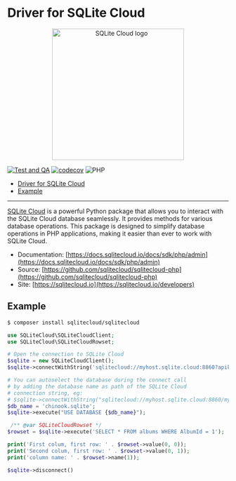# Driver for SQLite Cloud

<p align="center">
  <img src="https://sqlitecloud.io/social/logo.png" height="300" alt="SQLite Cloud logo">
</p>


[![Test and QA](https://github.com/sqlitecloud/sqlitecloud-php/actions/workflows/deploy.yaml/badge.svg?branch=main)](https://github.com/sqlitecloud/sqlitecloud-php/actions/workflows/deploy.yaml)
[![codecov](https://codecov.io/gh/sqlitecloud/sqlitecloud-php/graph/badge.svg?token=3FFHULGCOY)](https://codecov.io/gh/sqlitecloud/sqlitecloud-php)
![PHP](https://img.shields.io/packagist/dependency-v/sqlitecloud/sqlitecloud/php)


- [Driver for SQLite Cloud](#driver-for-sqlite-cloud)
- [Example](#example)

---

[SQLite Cloud](https://sqlitecloud.io) is a powerful Python package that allows you to interact with the SQLite Cloud database seamlessly. It provides methods for various database operations. This package is designed to simplify database operations in PHP applications, making it easier than ever to work with SQLite Cloud.


- Documentation: [https://docs.sqlitecloud.io/docs/sdk/php/admin](https://docs.sqlitecloud.io/docs/sdk/php/admin)
- Source: [https://github.com/sqlitecloud/sqlitecloud-php](https://github.com/sqlitecloud/sqlitecloud-php)
- Site: [https://sqlitecloud.io](https://sqlitecloud.io/developers)

## Example

```bash
$ composer install sqlitecloud/sqlitecloud
```

```php
use SQLiteCloud\SQLiteCloudClient;
use SQLiteCloud\SQLiteCloudRowset;

# Open the connection to SQLite Cloud
$sqlite = new SQLiteCloudClient();
$sqlite->connectWithString('sqlitecloud://myhost.sqlite.cloud:8860?apikey=myapikey');

# You can autoselect the database during the connect call
# by adding the database name as path of the SQLite Cloud
# connection string, eg:
# $sqlite->connectWithString("sqlitecloud://myhost.sqlite.cloud:8860/mydatabase?apikey=myapikey");
$db_name = 'chinook.sqlite';
$sqlite->execute("USE DATABASE {$db_name}");

 /** @var SQLiteCloudRowset */
$rowset = $sqlite->execute('SELECT * FROM albums WHERE AlbumId = 1');

print('First colum, first row: ' . $rowset->value(0, 0));
print('Second colum, first row: ' . $rowset->value(0, 1));
print('column name: ' . $rowset->name(1));

$sqlite->disconnect()
```
